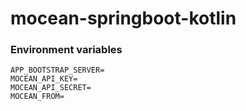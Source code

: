 # mocean-springboot-kotlin

### Environment variables 
```
APP_BOOTSTRAP_SERVER=
MOCEAN_API_KEY=
MOCEAN_API_SECRET=
MOCEAN_FROM=
```
